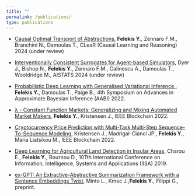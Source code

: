 ```yaml
---
title: "" 
permalink: /publications/
type: publications
---
```

* [Causal Optimal Transport of Abstractions](dd), **Felekis Y.**, Zennaro F.M., Branchini N., Damoulas T., CLeaR (Causal Learning and Reasoning) 2024 (under review)
  
* [Interventionally Consistent Surrogates for Agent-based Simulators](dd), Dyer J., Bishop N., **Felekis Y.**, Zennaro F.M., Calinescu A., Damoulas T., Wooldridge M., AISTATS 2024 (under review)

* [Probabilistic Deep Learning with Generalised Variational Inference 
](https://openreview.net/forum?id=L_jGauvvbu0), **Felekis Y.**, Damoulas T., Paige B., 4th Symposium on Advances in Approximate Bayesian Inference (AABI) 2022.

* [λ - Constant Function Markets: Generalizing and Mixing Automated Market Makers](https://ieeexplore.ieee.org/document/9881841), **Felekis Y.**, Kristensen J., IEEE Blockchain 2022.

* [Cryptocurrency Price Prediction with Multi-Task Multi-Step Sequence-To-Sequence Modeling](https://ieeexplore.ieee.org/document/9881849), Kristensen J., Madrigal-Cianci JP., **Felekis Y.**, Maria Liatsikou M., IEEE Blockchain 2022.

* [Deep Learning for Agricultural Land Detection in Insular Areas](https://ieeexplore.ieee.org/document/8900670), Charou E., **Felekis Y.**, Bournou D., 10Tth International Conference on Information, Intelligence, Systems and Applications (IISA) 2019.

* [ex-GPT: An Extractive-Abstractive Summarization Framework with a Sentence Embeddings Twist](https://github.com/LorenzoMinto/ex-GPT-Summarizer/blob/master/GPTe__An_extractive_abstractive_summarization_framework.pdf), Minto L., Kmec J.,**Felekis Y.**, Filippi G., preprint.
